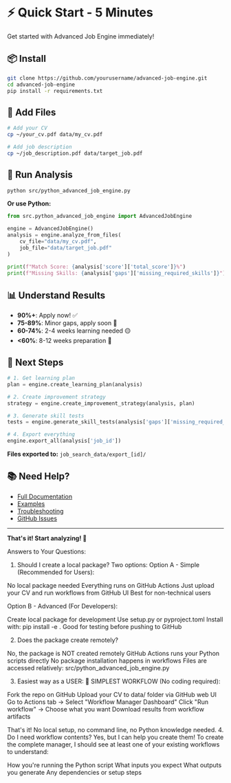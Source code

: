 # ⚡ Quick Start - 5 Minutes

Get started with Advanced Job Engine immediately!

## 📦 Install
```bash
git clone https://github.com/yourusername/advanced-job-engine.git
cd advanced-job-engine
pip install -r requirements.txt
```

## 📄 Add Files
```bash
# Add your CV
cp ~/your_cv.pdf data/my_cv.pdf

# Add job description
cp ~/job_description.pdf data/target_job.pdf
```

## 🚀 Run Analysis
```bash
python src/python_advanced_job_engine.py
```

**Or use Python:**
```python
from src.python_advanced_job_engine import AdvancedJobEngine

engine = AdvancedJobEngine()
analysis = engine.analyze_from_files(
    cv_file="data/my_cv.pdf",
    job_file="data/target_job.pdf"
)

print(f"Match Score: {analysis['score']['total_score']}%")
print(f"Missing Skills: {analysis['gaps']['missing_required_skills']}")
```

## 📊 Understand Results

- **90%+**: Apply now! ✅
- **75-89%**: Minor gaps, apply soon 💛
- **60-74%**: 2-4 weeks learning needed 🟡
- **<60%**: 8-12 weeks preparation 🔴

## 🎯 Next Steps
```python
# 1. Get learning plan
plan = engine.create_learning_plan(analysis)

# 2. Create improvement strategy
strategy = engine.create_improvement_strategy(analysis, plan)

# 3. Generate skill tests
tests = engine.generate_skill_tests(analysis['gaps']['missing_required_skills'][:5])

# 4. Export everything
engine.export_all(analysis['job_id'])
```

**Files exported to:** `job_search_data/export_[id]/`

## 📚 Need Help?

- [Full Documentation](docs/user-guide.md)
- [Examples](examples/)
- [Troubleshooting](docs/troubleshooting.md)
- [GitHub Issues](https://github.com/yourusername/advanced-job-engine/issues)

---

**That's it! Start analyzing! 🚀**

Answers to Your Questions:
1. Should I create a local package?
Two options:
Option A - Simple (Recommended for Users):

No local package needed
Everything runs on GitHub Actions
Just upload your CV and run workflows from GitHub UI
Best for non-technical users

Option B - Advanced (For Developers):

Create local package for development
Use setup.py or pyproject.toml
Install with: pip install -e .
Good for testing before pushing to GitHub

2. Does the package create remotely?

No, the package is NOT created remotely
GitHub Actions runs your Python scripts directly
No package installation happens in workflows
Files are accessed relatively: src/python_advanced_job_engine.py

3. Easiest way as a USER:
🎯 SIMPLEST WORKFLOW (No coding required):

Fork the repo on GitHub
Upload your CV to data/ folder via GitHub web UI
Go to Actions tab → Select "Workflow Manager Dashboard"
Click "Run workflow" → Choose what you want
Download results from workflow artifacts

That's it! No local setup, no command line, no Python knowledge needed.
4. Do I need workflow contents?
Yes, but I can help you create them! To create the complete manager, I should see at least one of your existing workflows to understand:

How you're running the Python script
What inputs you expect
What outputs you generate
Any dependencies or setup steps